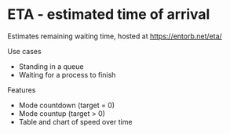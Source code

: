 # ETA - estimated time of arrival

Estimates remaining waiting time, hosted at https://entorb.net/eta/

Use cases
* Standing in a queue
* Waiting for a process to finish

Features
* Mode countdown (target = 0)
* Mode countup (target > 0)
* Table and chart of speed over time
